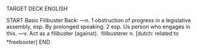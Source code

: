 TARGET DECK
ENGLISH

START
Basic
Filibuster
Back: —n. 1 obstruction of progress in a legislative assembly, esp. By prolonged speaking. 2 esp. Us person who engages in this. —v. Act as a filibuster (against).  filibusterer n. [dutch: related to *freebooter]
END
